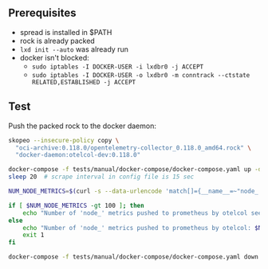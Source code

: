 ## Prerequisites
- spread is installed in $PATH
- rock is already packed
- `lxd init --auto` was already run
- docker isn't blocked:
  - `sudo iptables -I DOCKER-USER -i lxdbr0 -j ACCEPT`
  - `sudo iptables -I DOCKER-USER -o lxdbr0 -m conntrack --ctstate RELATED,ESTABLISHED -j ACCEPT`


## Test
Push the packed rock to the docker daemon:
```bash
skopeo --insecure-policy copy \
  "oci-archive:0.118.0/opentelemetry-collector_0.118.0_amd64.rock" \
  "docker-daemon:otelcol-dev:0.118.0"
```

```bash
docker-compose -f tests/manual/docker-compose/docker-compose.yaml up -d
sleep 20  # scrape interval in config file is 15 sec

NUM_NODE_METRICS=$(curl -s --data-urlencode 'match[]={__name__=~"node_.+"}' localhost:9090/api/v1/series | jq -r '.data | .[] | .__name__' | wc -l)

if [ $NUM_NODE_METRICS -gt 100 ]; then
    echo "Number of 'node_' metrics pushed to prometheus by otelcol seems reasonable."
else
    echo "Number of 'node_' metrics pushed to prometheus by otelcol: $NUM_NODE_METRICS"
    exit 1
fi

docker-compose -f tests/manual/docker-compose/docker-compose.yaml down
```